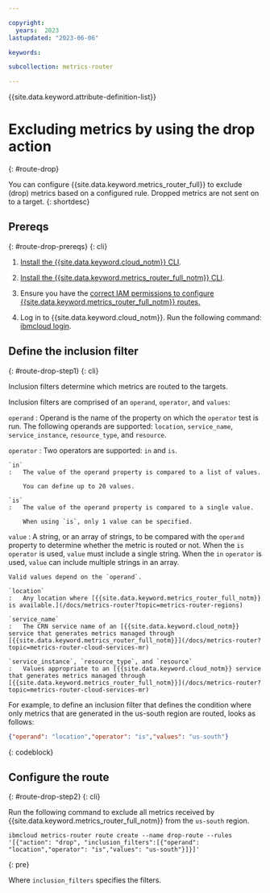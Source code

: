 ```yaml
---

copyright:
  years:  2023
lastupdated: "2023-06-06"

keywords:

subcollection: metrics-router

---
```


{{site.data.keyword.attribute-definition-list}}


# Excluding metrics by using the drop action
{: #route-drop}

You can configure {{site.data.keyword.metrics_router_full}} to exclude (drop) metrics based on a configured rule. Dropped metrics are not sent on to a target.
{: shortdesc}

## Prereqs
{: #route-drop-prereqs}
{: cli}

1. [Install the {{site.data.keyword.cloud_notm}} CLI](/docs/cli?topic=cli-install-ibmcloud-cli).

2. [Install the {{site.data.keyword.metrics_router_full_notm}} CLI](/docs/metrics-router?topic=metrics-router-metrics-router-cli-config).

3. Ensure you have the [correct IAM permissions to configure {{site.data.keyword.metrics_router_full_notm}} routes.](/docs/metrics-router?topic=metrics-router-iam)

4. Log in to {{site.data.keyword.cloud_notm}}. Run the following command: [ibmcloud login](/docs/cli?topic=cli-ibmcloud_cli#ibmcloud_login).


## Define the inclusion filter
{: #route-drop-step1}
{: cli}

Inclusion filters determine which metrics are routed to the targets.

Inclusion filters are comprised of an `operand`, `operator`, and `values`:

`operand`
:   Operand is the name of the property on which the `operator` test is run. The following operands are supported: `location`, `service_name`, `service_instance`, `resource_type`, and `resource`.

`operator`
:   Two operators are supported: `in` and `is`.

    `in`
    :   The value of the operand property is compared to a list of values.

        You can define up to 20 values.

    `is`
    :   The value of the operand property is compared to a single value.

        When using `is`, only 1 value can be specified.

`value`
:   A string, or an array of strings, to be compared with the `operand` property to determine whether the metric is routed or not. When the `is` `operator` is used, `value` must include a single string. When the `in` `operator` is used, `value` can include multiple strings in an array.

    Valid values depend on the `operand`.

    `location`
    :   Any location where [{{site.data.keyword.metrics_router_full_notm}} is available.](/docs/metrics-router?topic=metrics-router-regions)

    `service_name`
    :   The CRN service name of an [{{site.data.keyword.cloud_notm}} service that generates metrics managed through [{{site.data.keyword.metrics_router_full_notm}}](/docs/metrics-router?topic=metrics-router-cloud-services-mr)

    `service_instance`, `resource_type`, and `resource`
    :   Values appropriate to an [{{site.data.keyword.cloud_notm}} service that generates metrics managed through [{{site.data.keyword.metrics_router_full_notm}}](/docs/metrics-router?topic=metrics-router-cloud-services-mr)


For example, to define an inclusion filter that defines the condition where only metrics that are generated in the us-south region are routed, looks as follows:

```json
{"operand": "location","operator": "is","values": "us-south"}
```
{: codeblock}


## Configure the route
{: #route-drop-step2}
{: cli}

Run the following command to exclude all metrics received by {{site.data.keyword.metrics_router_full_notm}} from the `us-south` region.

```text
ibmcloud metrics-router route create --name drop-route --rules '[{"action": "drop", "inclusion_filters":[{"operand": "location","operator": "is","values": "us-south"}]}]'
```
{: pre}

Where `inclusion_filters` specifies the filters.
